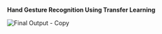 **Hand Gesture Recognition Using Transfer Learning**

![Final Output - Copy](https://user-images.githubusercontent.com/77996352/159887445-aa3385f8-e6cf-4d83-a0b8-31f57454f60f.gif)
